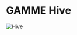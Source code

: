 # GAMME Hive

![Hive](https://pixabay.com/static/uploads/photo/2014/04/02/17/06/honeycomb-307936_960_720.png)
